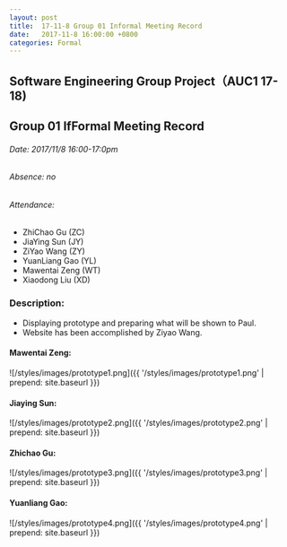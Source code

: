 ```yaml
---
layout: post
title:  17-11-8 Group 01 Informal Meeting Record
date:   2017-11-8 16:00:00 +0800
categories: Formal
---
```

## Software Engineering Group Project（AUC1 17-18)
## Group 01 IfFormal Meeting Record
###### Date: 2017/11/8 16:00-17:0pm
###### Absence: no
###### Attendance: 
- ZhiChao Gu (ZC)
- JiaYing Sun (JY)
- ZiYao Wang (ZY)
- YuanLiang Gao (YL)
- Mawentai Zeng (WT)
- Xiaodong Liu (XD)

### Description:
- Displaying prototype and preparing what will be shown to Paul.
- Website has been accomplished by Ziyao Wang.

#### Mawentai Zeng:
![/styles/images/prototype1.png]({{ '/styles/images/prototype1.png' | prepend: site.baseurl  }})

#### Jiaying Sun:
![/styles/images/prototype2.png]({{ '/styles/images/prototype2.png' | prepend: site.baseurl  }})

#### Zhichao Gu:
![/styles/images/prototype3.png]({{ '/styles/images/prototype3.png' | prepend: site.baseurl  }})

#### Yuanliang Gao:
![/styles/images/prototype4.png]({{ '/styles/images/prototype4.png' | prepend: site.baseurl  }})